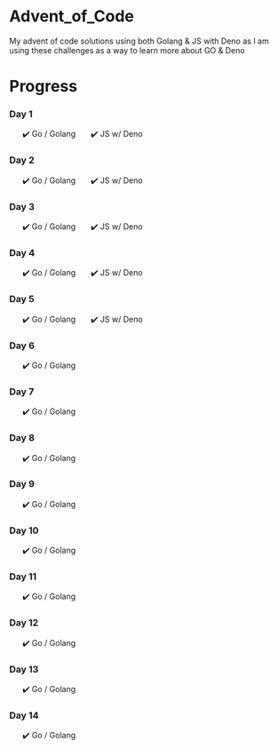 # Advent_of_Code

My advent of code solutions using both Golang & JS with Deno as I am using these challenges as a way to learn more about GO & Deno

# **Progress**

### Day 1

&nbsp;&nbsp;&nbsp;&nbsp;&nbsp;&nbsp;✔️ Go / Golang
&nbsp;&nbsp;&nbsp;&nbsp;&nbsp;&nbsp;✔️ JS w/ Deno

### Day 2

&nbsp;&nbsp;&nbsp;&nbsp;&nbsp;&nbsp;✔️ Go / Golang
&nbsp;&nbsp;&nbsp;&nbsp;&nbsp;&nbsp;✔️ JS w/ Deno

### Day 3

&nbsp;&nbsp;&nbsp;&nbsp;&nbsp;&nbsp;✔️ Go / Golang
&nbsp;&nbsp;&nbsp;&nbsp;&nbsp;&nbsp;✔️ JS w/ Deno

### Day 4

&nbsp;&nbsp;&nbsp;&nbsp;&nbsp;&nbsp;✔️ Go / Golang
&nbsp;&nbsp;&nbsp;&nbsp;&nbsp;&nbsp;✔️ JS w/ Deno

### Day 5

&nbsp;&nbsp;&nbsp;&nbsp;&nbsp;&nbsp;✔️ Go / Golang
&nbsp;&nbsp;&nbsp;&nbsp;&nbsp;&nbsp;✔️ JS w/ Deno

### Day 6

&nbsp;&nbsp;&nbsp;&nbsp;&nbsp;&nbsp;✔️ Go / Golang

### Day 7

&nbsp;&nbsp;&nbsp;&nbsp;&nbsp;&nbsp;✔️ Go / Golang

### Day 8

&nbsp;&nbsp;&nbsp;&nbsp;&nbsp;&nbsp;✔️ Go / Golang

### Day 9

&nbsp;&nbsp;&nbsp;&nbsp;&nbsp;&nbsp;✔️ Go / Golang

### Day 10

&nbsp;&nbsp;&nbsp;&nbsp;&nbsp;&nbsp;✔️ Go / Golang

### Day 11

&nbsp;&nbsp;&nbsp;&nbsp;&nbsp;&nbsp;✔️ Go / Golang

### Day 12

&nbsp;&nbsp;&nbsp;&nbsp;&nbsp;&nbsp;✔️ Go / Golang

### Day 13

&nbsp;&nbsp;&nbsp;&nbsp;&nbsp;&nbsp;✔️ Go / Golang

### Day 14

&nbsp;&nbsp;&nbsp;&nbsp;&nbsp;&nbsp;✔️ Go / Golang
